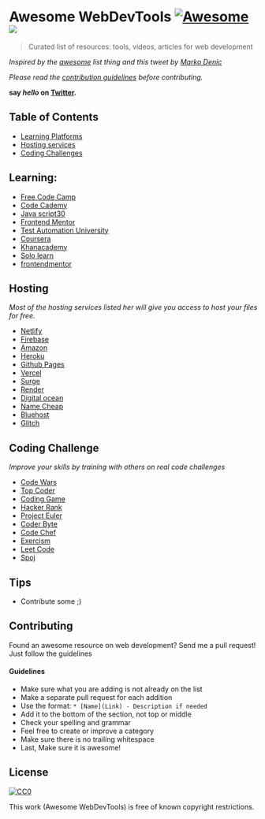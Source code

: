 # Awesome WebDevTools [![Awesome](https://awesome.re/badge-flat2.svg)](https://awesome.re) ![](https://img.shields.io/badge/ABBA-Approved-green)

> Curated list of resources:  tools, videos, articles for web development 

*Inspired by the [awesome](https://github.com/sindresorhus/awesome) list thing and this tweet by [Marko Denic](https://twitter.com/denicmarko/status/1277492413032992768)*

*Please read the [contribution guidelines](#guidelines) before contributing.*

**say *hello* on [Twitter](https://twitter.com/gr8nexx).**

## Table of Contents

- [Learning Platforms](#learning)
- [Hosting services](#hosting)
- [Coding Challenges](#Coding&nbsp;Challenge)


## Learning:

* [Free Code Camp](http://freecodecamp.org)
* [Code Cademy](http://codecademy.com)
* [Java script30](http://javascript30.com)
* [Frontend Mentor](http://frontendmentor.io)
* [Test Automation University](http://testautomationu.applitools.com)
* [Coursera](http://coursera.org)
* [Khanacademy](http://khanacademy.org)
* [Solo learn](http://sololearn.com)
* [frontendmentor](http://frontendmentor.io)


## Hosting

*Most of the hosting services listed her will give you access to host your files for free.*

* [Netlify](https://www.netlify.com/)
* [Firebase](https://firebase.google.com/)
* [Amazon](https://aws.amazon.com/)
* [Heroku](https://www.heroku.com/)
* [Github Pages](https://pages.github.com/)
* [Vercel](https://vercel.com/)
* [Surge](https://surge.sh/)
* [Render](https://render.com/)
* [Digital ocean](https://www.digitalocean.com/)
* [Name Cheap](https://www.namecheap.com/)
* [Bluehost](https://www.bluehost.com/)
* [Glitch](https://glitch.com)

## Coding Challenge

*Improve your skills by training with others on real code challenges*

* [Code Wars](codewars.com)
* [Top Coder](http://topcoder.com)
* [Coding Game](http://codingame.com)
* [Hacker Rank](http://hackerrank.com)
* [Project Euler](http://projecteuler.net)
* [Coder Byte](http://coderbyte.com)
* [Code Chef](http://codechef.com)
* [Exercism](http://exercism.io)
* [Leet Code](http://leetcode.com)
* [Spoj](http://spoj.com)

## Tips
* Contribute some ;)


## Contributing
Found an awesome resource on web development? Send me a pull request! Just follow the guidelines

#### Guidelines

* Make sure what you are adding is not already on the list
* Make a separate pull request for each addition
* Use the format: `* [Name](Link) - Description if needed`
* Add it to the bottom of the section, not top or middle
* Check your spelling and grammar
* Feel free to create or improve a category
* Make sure there is no trailing whitespace
* Last, Make sure it is awesome!


## License

[![CC0](https://i.creativecommons.org/p/zero/1.0/88x31.png)](https://creativecommons.org/publicdomain/zero/1.0/)

This work (Awesome WebDevTools) is free of known copyright restrictions.
